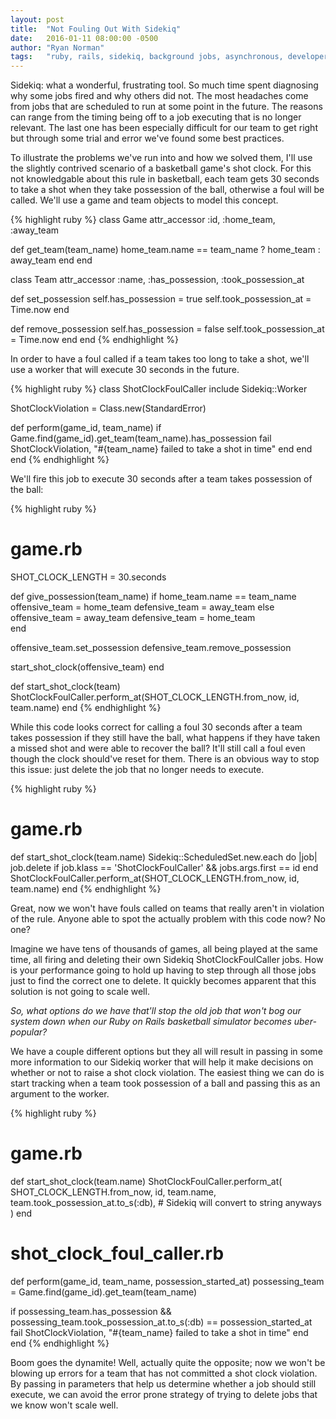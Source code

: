```yaml
---
layout: post
title:  "Not Fouling Out With Sidekiq"
date:   2016-01-11 08:00:00 -0500
author: "Ryan Norman"
tags:   "ruby, rails, sidekiq, background jobs, asynchronous, developer, programming, coding"
---
```

Sidekiq: what a wonderful, frustrating tool. So much time spent diagnosing why some jobs fired and why others did not. The most headaches come from jobs that are scheduled to run at some point in the future. The reasons can range from the timing being off to a job executing that is no longer relevant. The last one has been especially difficult for our team to get right but through some trial and error we've found some best practices.

To illustrate the problems we've run into and how we solved them, I'll use the slightly contrived scenario of a basketball game's shot clock. For this not knowledgable about this rule in basketball, each team gets 30 seconds to take a shot when they take possession of the ball, otherwise a foul will be called. We'll use a game and team objects to model this concept.

{% highlight ruby %}
class Game
  attr_accessor :id, :home_team, :away_team

  def get_team(team_name)
    home_team.name == team_name ? home_team : away_team
  end
end

class Team
  attr_accessor :name, :has_possession, :took_possession_at

  def set_possession
    self.has_possession     = true
    self.took_possession_at = Time.now
  end

  def remove_possession
    self.has_possession     = false
    self.took_possession_at = Time.now
  end
end
{% endhighlight %}

In order to have a foul called if a team takes too long to take a shot, we'll use a worker that will execute 30 seconds in the future.

{% highlight ruby %}
class ShotClockFoulCaller
  include Sidekiq::Worker

  ShotClockViolation = Class.new(StandardError)

  def perform(game_id, team_name)
    if Game.find(game_id).get_team(team_name).has_possession
      fail ShotClockViolation, "#{team_name} failed to take a shot in time"
    end
  end
end
{% endhighlight %}

We'll fire this job to execute 30 seconds after a team takes possession of the ball:

{% highlight ruby %}
# game.rb
SHOT_CLOCK_LENGTH = 30.seconds

def give_possession(team_name)
  if home_team.name == team_name
    offensive_team = home_team
    defensive_team = away_team
  else
    offensive_team = away_team
    defensive_team = home_team    
  end

  offensive_team.set_possession
  defensive_team.remove_possession

  start_shot_clock(offensive_team)
end

def start_shot_clock(team)
  ShotClockFoulCaller.perform_at(SHOT_CLOCK_LENGTH.from_now, id, team.name)
end
{% endhighlight %}

While this code looks correct for calling a foul 30 seconds after a team takes possession if they still have the ball, what happens if they have taken a missed shot and were able to recover the ball? It'll still call a foul even though the clock should've reset for them. There is an obvious way to stop this issue: just delete the job that no longer needs to execute.

{% highlight ruby %}
# game.rb
def start_shot_clock(team.name)
  Sidekiq::ScheduledSet.new.each do |job|
    job.delete if job.klass == 'ShotClockFoulCaller' && jobs.args.first == id
  end
  ShotClockFoulCaller.perform_at(SHOT_CLOCK_LENGTH.from_now, id, team.name)
end
{% endhighlight %}

Great, now we won't have fouls called on teams that really aren't in violation of the rule. Anyone able to spot the actually problem with this code now? No one?

Imagine we have tens of thousands of games, all being played at the same time, all firing and deleting their own Sidekiq ShotClockFoulCaller jobs. How is your performance going to hold up having to step through all those jobs just to find the correct one to delete. It quickly becomes apparent that this solution is not going to scale well.

*So, what options do we have that'll stop the old job that won't bog our system down when our Ruby on Rails basketball simulator becomes uber-popular?*

We have a couple different options but they all will result in passing in some more information to our Sidekiq worker that will help it make decisions on whether or not to raise a shot clock violation. The easiest thing we can do is start tracking when a team took possession of a ball and passing this as an argument to the worker.

{% highlight ruby %}
# game.rb
def start_shot_clock(team.name)
  ShotClockFoulCaller.perform_at(
    SHOT_CLOCK_LENGTH.from_now,
    id,
    team.name,
    team.took_possession_at.to_s(:db), # Sidekiq will convert to string anyways
  )
end

# shot_clock_foul_caller.rb
def perform(game_id, team_name, possession_started_at)
  possessing_team = Game.find(game_id).get_team(team_name)

  if possessing_team.has_possession &&
    possessing_team.took_possession_at.to_s(:db) == possession_started_at
    fail ShotClockViolation, "#{team_name} failed to take a shot in time"
  end
end
{% endhighlight %}

Boom goes the dynamite! Well, actually quite the opposite; now we won't be blowing up errors for a team that has not committed a shot clock violation. By passing in parameters that help us determine whether a job should still execute, we can avoid the error prone strategy of trying to delete jobs that we know won't scale well.

